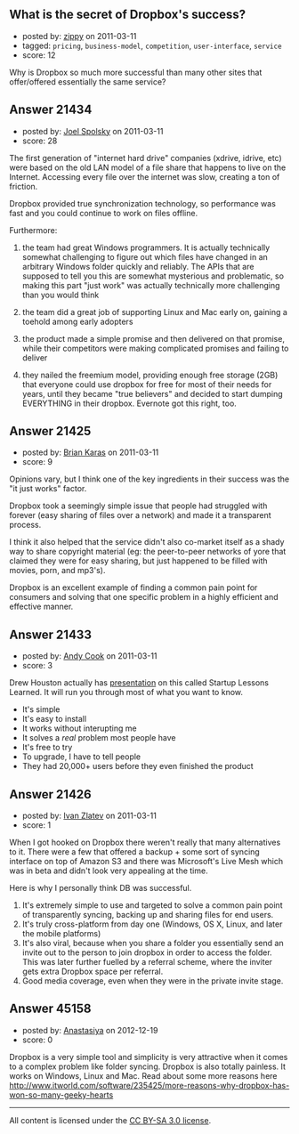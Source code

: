## What is the secret of Dropbox's success?

- posted by: [zippy](https://stackexchange.com/users/-1/7781-zippy) on 2011-03-11
- tagged: `pricing`, `business-model`, `competition`, `user-interface`, `service`
- score: 12

Why is Dropbox so much more successful than many other sites that offer/offered essentially the same service?


## Answer 21434

- posted by: [Joel Spolsky](https://stackexchange.com/users/-1/4335-joel-spolsky) on 2011-03-11
- score: 28

The first generation of "internet hard drive" companies (xdrive, idrive, etc) were based on the old LAN model of a file share that happens to live on the Internet. Accessing every file over the internet was slow, creating a ton of friction.

Dropbox provided true synchronization technology, so performance was fast and you could continue to work on files offline.

Furthermore:

1) the team had great Windows programmers. It is actually technically somewhat challenging to figure out which files have changed in an arbitrary Windows folder quickly and reliably. The APIs that are supposed to tell you this are somewhat mysterious and problematic, so making this part "just work" was actually technically more challenging than you would think

2) the team did a great job of supporting Linux and Mac early on, gaining a toehold among early adopters

3) the product made a simple promise and then delivered on that promise, while their competitors were making complicated promises and failing to deliver

4) they nailed the freemium model, providing enough free storage (2GB) that everyone could use dropbox for free for most of their needs for years, until they became "true believers" and decided to start dumping EVERYTHING in their dropbox. Evernote got this right, too.


## Answer 21425

- posted by: [Brian Karas](https://stackexchange.com/users/-1/8465-brian-karas) on 2011-03-11
- score: 9

Opinions vary, but I think one of the key ingredients in their success was the "it just works" factor.

Dropbox took a seemingly simple issue that people had struggled with forever (easy sharing of files over a network) and made it a transparent process.  

I think it also helped that the service didn't also co-market itself as a shady way to share copyright material (eg: the peer-to-peer networks of yore that claimed they were for easy sharing, but just happened to be filled with movies, porn, and mp3's).

Dropbox is an excellent example of finding a common pain point for consumers and solving that one specific problem in a highly efficient and effective manner.



## Answer 21433

- posted by: [Andy Cook](https://stackexchange.com/users/-1/6493-andy-cook) on 2011-03-11
- score: 3

<p>Drew Houston actually has <a href="http://www.slideshare.net/gueste94e4c/dropbox-startup-lessons-learned-3836587" rel="nofollow">presentation</a> on this called Startup Lessons Learned. It will run you through most of what you want to know.</p>

<ul>
<li>It's simple </li>
<li>It's easy to install </li>
<li>It works without interupting me </li>
<li>It solves a <em>real</em> problem most people have</li>
<li>It's free to try </li>
<li>To upgrade, I have to tell people</li>
<li>They had 20,000+ users before they even finished the product</li>
</ul>



## Answer 21426

- posted by: [Ivan Zlatev](https://stackexchange.com/users/-1/6642-ivan-zlatev) on 2011-03-11
- score: 1

When I got hooked on Dropbox there weren't really that many alternatives to it. There were a few that offered a backup + some sort of syncing interface on top of Amazon S3 and there was Microsoft's Live Mesh which was in beta and didn't look very appealing at the time.

Here is why I personally think DB was successful.

 1. It's extremely simple to use and targeted to solve a common pain point of transparently syncing, backing up and sharing files for end users.
 2. It's truly cross-platform from day one (Windows, OS X, Linux, and later the mobile platforms)
 3. It's also viral, because when you share a folder you essentially send an invite out to the person to join dropbox in order to access the folder. This was later further fuelled by a referral scheme, where the inviter gets extra Dropbox space per referral.
 4. Good media coverage, even when they were in the private invite stage.


## Answer 45158

- posted by: [Anastasiya](https://stackexchange.com/users/-1/21909-anastasiya) on 2012-12-19
- score: 0

Dropbox is a very simple tool  and simplicity is very attractive when it comes to a complex problem like folder syncing. Dropbox is also totally painless. It works on Windows, Linux and Mac. Read about some more reasons here http://www.itworld.com/software/235425/more-reasons-why-dropbox-has-won-so-many-geeky-hearts 



---

All content is licensed under the [CC BY-SA 3.0 license](https://creativecommons.org/licenses/by-sa/3.0/).

